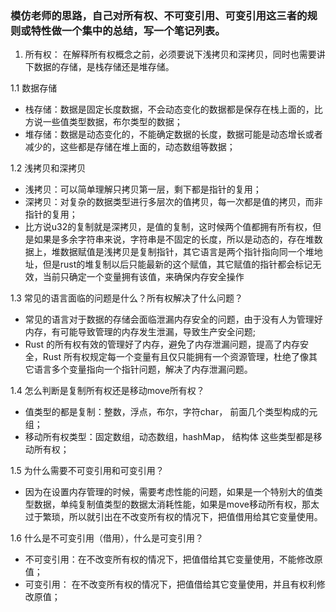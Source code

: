 
### 模仿老师的思路，自己对所有权、不可变引用、可变引用这三者的规则或特性做一个集中的总结，写一个笔记列表。
1. 所有权：
在解释所有权概念之前，必须要说下浅拷贝和深拷贝，同时也需要讲下数据的存储，是栈存储还是堆存储。

1.1 数据存储
- 栈存储：数据是固定长度数据，不会动态变化的数据都是保存在栈上面的，比方说一些值类型数据，布尔类型的数据；
- 堆存储：数据是动态变化的，不能确定数据的长度，数据可能是动态增长或者减少的，这些都是存储在堆上面的，动态数组等数据；

1.2 浅拷贝和深拷贝  
- 浅拷贝：可以简单理解只拷贝第一层，剩下都是指针的复用；
- 深拷贝：对复杂的数据类型进行多层次的值拷贝，每一次都是值的拷贝，而非指针的复用；
- 比方说u32的复制就是深拷贝，是值的复制，这时候两个值都拥有所有权，但是如果是多余字符串来说，字符串是不固定的长度，所以是动态的，存在堆数据上，堆数据赋值是浅拷贝是复制指针，其它语言是两个指针指向同一个堆地址，但是rust的堆复制以后只能最新的这个赋值，其它赋值的指针都会标记无效，当前只确定一个变量拥有该值，来确保内存安全操作


1.3 常见的语言面临的问题是什么？所有权解决了什么问题？  
- 常见的语言对于数据的存储会面临泄漏内存安全的问题，由于没有人为管理好内存，有可能导致管理的内存发生泄漏，导致生产安全问题;  
- Rust 的所有权有效的管理好了内存，避免了内存泄漏问题，提高了内存安全，Rust 所有权规定每一个变量有且仅只能拥有一个资源管理，杜绝了像其它语言多个变量指向一个指针问题，解决了内存泄漏问题。

1.4 怎么判断是复制所有权还是移动move所有权？
- 值类型的都是复制：整数，浮点，布尔，字符char， 前面几个类型构成的元组；
- 移动所有权类型：固定数组，动态数组，hashMap， 结构体 这些类型都是移动所有权；

1.5 为什么需要不可变引用和可变引用？
- 因为在设置内存管理的时候，需要考虑性能的问题，如果是一个特别大的值类型数据，单纯复制值类型的数据太消耗性能，如果是move移动所有权，那太过于繁琐，所以就引出在不改变所有权的情况下，把值借用给其它变量使用。

1.6 什么是不可变引用（借用），什么是可变引用？
- 不可变引用：在不改变所有权的情况下，把值借给其它变量使用，不能修改原值；
- 可变引用： 在不改变所有权的情况下，把值借给其它变量使用，并且有权利修改原值；